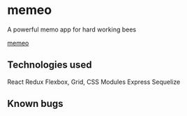 # memeo

A powerful memo app for hard working bees

[memeo](https://mememo.herokuapp.com/)

## Technologies used

React
Redux
Flexbox, Grid, CSS Modules
Express
Sequelize

## Known bugs
